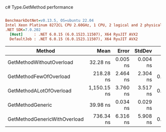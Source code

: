 c# Type.GetMethod performance
``` ini

BenchmarkDotNet=v0.13.5, OS=ubuntu 22.04
Intel Xeon Platinum 8272CL CPU 2.60GHz, 1 CPU, 2 logical and 2 physical cores
.NET SDK=7.0.202
  [Host]     : .NET 6.0.15 (6.0.1523.11507), X64 RyuJIT AVX2
  DefaultJob : .NET 6.0.15 (6.0.1523.11507), X64 RyuJIT AVX2


```
|                       Method |        Mean |    Error |   StdDev |   Gen0 | Allocated |
|----------------------------- |------------:|---------:|---------:|-------:|----------:|
|     GetMethodWithoutOverload |    32.28 ns | 0.005 ns | 0.004 ns |      - |         - |
|       GetMethodFewOfOverload |   218.28 ns | 2.464 ns | 2.304 ns | 0.0067 |     128 B |
|      GetMethodALotOfOverload | 1,150.15 ns | 3.760 ns | 3.517 ns | 0.0267 |     504 B |
|             GetMethodGeneric |    39.98 ns | 0.034 ns | 0.029 ns |      - |         - |
| GetMethodGenericWithOverload |   736.34 ns | 6.316 ns | 5.908 ns | 0.0248 |     464 B |
